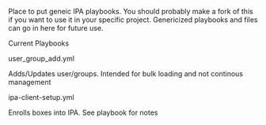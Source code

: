 Place to put geneic IPA playbooks. You should probably make a fork of this if you want to use it in your specific project. Genericized playbooks and files can go in here for future use.

Current Playbooks

user_group_add.yml

Adds/Updates user/groups. Intended for bulk loading and not continous management

ipa-client-setup.yml

Enrolls boxes into IPA. See playbook for notes 

